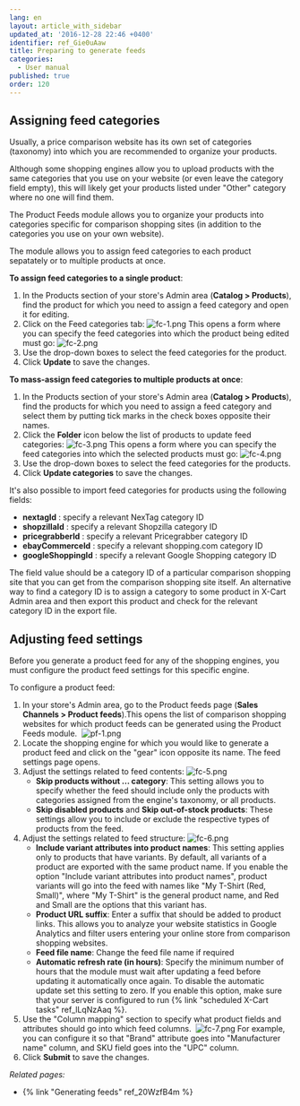 ```yaml
---
lang: en
layout: article_with_sidebar
updated_at: '2016-12-28 22:46 +0400'
identifier: ref_Gie0uAaw
title: Preparing to generate feeds
categories:
  - User manual
published: true
order: 120
---
```



## Assigning feed categories

Usually, a price comparison website has its own set of categories (taxonomy) into which you are recommended to organize your products.

Although some shopping engines allow you to upload products with the same categories that you use on your website (or even leave the category field empty), this will likely get your products listed under "Other" category where no one will find them.

The Product Feeds module allows you to organize your products into categories specific for comparison shopping sites (in addition to the categories you use on your own website).

The module allows you to assign feed categories to each product sepatately or to multiple products at once.

**To assign feed categories to a single product**:

1.  In the Products section of your store's Admin area (**Catalog > Products**), find the product for which you need to assign a feed category and open it for editing.
2.  Click on the Feed categories tab:
    ![fc-1.png]({{site.baseurl}}/attachments/ref_Gie0uAaw/fc-1.png)
    This opens a form where you can specify the feed categories into which the product being edited must go:
    ![fc-2.png]({{site.baseurl}}/attachments/ref_Gie0uAaw/fc-2.png)
3.  Use the drop-down boxes to select the feed categories for the product.
4.  Click **Update** to save the changes.

**To mass-assign feed categories to multiple products at once**:

1.  In the Products section of your store's Admin area (**Catalog > Products**), find the products for which you need to assign a feed category and select them by putting tick marks in the check boxes opposite their names.
2.  Click the **Folder** icon below the list of products to update feed categories:
    ![fc-3.png]({{site.baseurl}}/attachments/ref_Gie0uAaw/fc-3.png)
    This opens a form where you can specify the feed categories into which the selected products must go:
    ![fc-4.png]({{site.baseurl}}/attachments/ref_Gie0uAaw/fc-4.png)
3.  Use the drop-down boxes to select the feed categories for the products.
4.  Click **Update categories** to save the changes.

It's also possible to import feed categories for products using the following fields:

* **nextagId** : specify a relevant NexTag category ID
* **shopzillaId** : specify a relevant Shopzilla category ID
* **pricegrabberId** : specify a relevant Pricegrabber category ID
* **ebayCommerceId** : specify a relevant shopping.com category ID
* **googleShoppingId** : specify a relevant Google Shopping category ID
       
The field value should be a category ID of a particular comparison shopping site that you can get from the comparison shopping site itself. An alternative way to find a category ID is to assign a category to some product in X-Cart Admin area and then export this product and check for the relevant category ID in the export file.

## Adjusting feed settings

Before you generate a product feed for any of the shopping engines, you must configure the product feed settings for this specific engine.

To configure a product feed:

1.  In your store's Admin area, go to the Product feeds page (**Sales Channels > Product feeds**).This opens the list of comparison shopping websites for which product feeds can be generated using the Product Feeds module. 
    ![pf-1.png]({{site.baseurl}}/attachments/ref_Gie0uAaw/pf-1.png)
2.  Locate the shopping engine for which you would like to generate a product feed and click on the "gear" icon opposite its name. The feed settings page opens.
3.  Adjust the settings related to feed contents:
    ![fc-5.png]({{site.baseurl}}/attachments/ref_Gie0uAaw/fc-5.png)
    *   **Skip products without ... category**: This setting allows you to specify whether the feed should include only the products with categories assigned from the engine's taxonomy, or all products.
    *   **Skip disabled products** and **Skip out-of-stock products**: These settings allow you to include or exclude the respective types of products from the feed.
4.  Adjust the settings related to feed structure:
    ![fc-6.png]({{site.baseurl}}/attachments/ref_Gie0uAaw/fc-6.png)
    *   **Include variant attributes into product names**: This setting applies only to products that have variants. By default, all variants of a product are exported with the same product name. If you enable the option "Include variant attributes into product names", product variants will go into the feed with names like "My T-Shirt (Red, Small)", where "My T-Shirt" is the general product name, and Red and Small are the options that this variant has.
    *   **Product URL suffix**: Enter a suffix that should be added to product links. This allows you to analyze your website statistics in Google Analytics and filter users entering your online store from comparison shopping websites.
    * **Feed file name**: Change the feed file name if required
    * **Automatic refresh rate (in hours)**: Specify the minimum number of hours that the module must wait after updating a feed before updating it automatically once again. To disable the automatic update set this setting to zero. If you enable this option, make sure that your server is configured to run {% link "scheduled X-Cart tasks" ref_lLqNzAaq %}.
5.  Use the "Column mapping" section to specify what product fields and attributes should go into which feed columns. 
    ![fc-7.png]({{site.baseurl}}/attachments/ref_Gie0uAaw/fc-7.png)
    For example, you can configure it so that "Brand" attribute goes into "Manufacturer name" column, and SKU field goes into the "UPC" column.
6.  Click **Submit** to save the changes.

_Related pages:_

*   {% link "Generating feeds" ref_20WzfB4m %}
